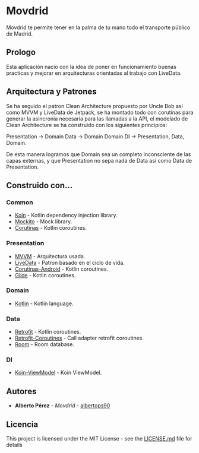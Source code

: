 # Movdrid

Movdrid te permite tener en la palma de tu mano todo el transporte público de Madrid.

## Prologo

Esta aplicación nacio con la idea de poner en funcionamiento buenas practicas y mejorar en arquitecturas orientadas al trabajo con LiveData.

## Arquitectura y Patrones

Se ha seguido el patron Clean Architecture propuesto por Uncle Bob así como MVVM y LiveData de Jetpack, se ha montado todo con corutinas para generar la asincronia necesaria para las llamadas a la API, el modelado de Clean Architecture se ha construido con los siguientes principios:

Presentation -> Domain
Data -> Domain
Domain
DI -> Presentation, Data, Domain.

De esta manera logramos que Domain sea un completo inconsciente de las capas externas, y que Presentation no sepa nada de Data así como Data de Presentation.

## Construido con...

### Common
* [Koin](https://insert-koin.io) - Kotlin dependency injection library.
* [Mockito](https://developer.android.com/training/testing/unit-testing/local-unit-tests) - Mock library.
* [Corutinas](https://github.com/Kotlin/kotlinx.coroutines/tree/master/ui/kotlinx-coroutines-android) - Kotlin coroutines.

### Presentation
* [MVVM](https://developer.android.com/topic/libraries/architecture/viewmodel) - Arquitectura usada.
* [LiveData](https://developer.android.com/topic/libraries/architecture/livedata) - Patron basado en el ciclo de vida.
* [Corutinas-Android](https://github.com/Kotlin/kotlinx.coroutines) - Kotlin coroutines.
* [Glide](https://github.com/Kotlin/kotlinx.coroutines) - Kotlin coroutines.

### Domain
* [Kotlin](https://github.com/JetBrains/kotlin) - Kotlin language.

### Data
* [Retrofit](https://github.com/Kotlin/kotlinx.coroutines/tree/master/ui/kotlinx-coroutines-android) - Kotlin coroutines.
* [Retrofit-Coroutines](https://github.com/JakeWharton/retrofit2-kotlin-coroutines-adapter) - Call adapter retrofit coroutines.
* [Room](https://developer.android.com/topic/libraries/architecture/room) - Room database.

### DI
* [Koin-ViewModel](https://insert-koin.io/docs/1.0/getting-started/android-viewmodel/) - Koin ViewModel.

## Autores

* **Alberto Pérez** - *Movdrid* - [albertops90](https://github.com/Albertoperezs90)

## Licencia

This project is licensed under the MIT License - see the [LICENSE.md](LICENSE.md) file for details
